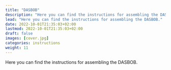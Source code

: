 ```yaml
---
title: "DASBOB"
description: "Here you can find the instructions for assembling the DASBOB."
lead: "Here you can find the instructions for assembling the DASBOB."
date: 2022-10-01T21:35:03+02:00
lastmod: 2022-10-01T21:35:03+02:00
draft: false
images: [cover.jpg]
categories: instructions
weight: 11
---
```


Here you can find the instructions for assembling the DASBOB.
